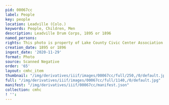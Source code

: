 ```yaml
---
pid: 00067cc
label: People
key: people
location: Leadville (Colo.)
keywords: People, Children, Men
description: Leadville Drum Corps, 1895 or 1896
named_persons: 
rights: This photo is property of Lake County Civic Center Association.
creation_date: 1895 or 1896
ingest_date: '2020-11-29'
format: Photo
source: Scanned Negative
order: '65'
layout: cmhc_item
thumbnail: "/img/derivatives/iiif/images/00067cc/full/250,/0/default.jpg"
full: "/img/derivatives/iiif/images/00067cc/full/1140,/0/default.jpg"
manifest: "/img/derivatives/iiif/00067cc/manifest.json"
collection: cmhc
! '': 
---
```

